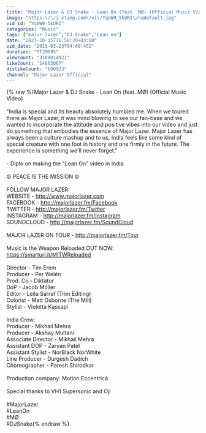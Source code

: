 ```yaml
---
title: "Major Lazer & DJ Snake - Lean On (feat. MØ) (Official Music Video)"
image: "https:\/\/i.ytimg.com\/vi\/YqeW9_5kURI\/hqdefault.jpg"
vid_id: "YqeW9_5kURI"
categories: "Music"
tags: ["major lazer","DJ Snake","Lean on"]
date: "2021-10-15T16:56:20+03:00"
vid_date: "2015-03-23T04:00:45Z"
duration: "PT2M59S"
viewcount: "3108014921"
likeCount: "14663067"
dislikeCount: "600923"
channel: "Major Lazer Official"
---
```

{% raw %}Major Lazer &amp; DJ Snake - Lean On (feat. MØ) (Official Music Video)<br /><br />&quot;India is special and its beauty absolutely humbled me. When we toured there as Major Lazer, it was mind blowing to see our fan-base and we wanted to incorporate the attitude and positive vibes into our video and just do something that embodies the essence of Major Lazer. Major Lazer has always been a culture mashup and to us, India feels like some kind of special creature with one foot in history and one firmly in the future. The experience is something we'll never forget.&quot;<br /><br />- Diplo on making the &quot;Lean On&quot; video in India<br /><br />☮ PEACE IS THE MISSION ☮ <br /><br />FOLLOW MAJOR LAZER:<br />WEBSITE - <a rel="nofollow" target="blank" href="http://www.majorlazer.com">http://www.majorlazer.com</a><br />FACEBOOK - <a rel="nofollow" target="blank" href="http://majorlazer.fm/Facebook">http://majorlazer.fm/Facebook</a><br />TWITTER - <a rel="nofollow" target="blank" href="http://majorlazer.fm/Twitter">http://majorlazer.fm/Twitter</a><br />INSTAGRAM - <a rel="nofollow" target="blank" href="http://majorlazer.fm/Instagram">http://majorlazer.fm/Instagram</a><br />SOUNDCLOUD - <a rel="nofollow" target="blank" href="http://majorlazer.fm/SoundCloud">http://majorlazer.fm/SoundCloud</a><br /><br />MAJOR LAZER ON TOUR - <a rel="nofollow" target="blank" href="http://majorlazer.fm/Tour">http://majorlazer.fm/Tour</a><br /><br />Music is the Weapon Reloaded OUT NOW: <a rel="nofollow" target="blank" href="https://smarturl.it/MITWReloaded">https://smarturl.it/MITWReloaded</a><br /><br />Director - Tim Erem<br />Producer - Per Welén<br />Prod. Co - Diktator<br />DoP - Jacob Möller<br />Editor - Leila Sarraf (Trim Editing)<br />Colorist - Matt Osborne (The Mill)<br />Stylist - Violetta Kassapi<br /><br />India Crew:<br />Producer - Mikhail Mehra <br />Producer - Akshay Multani <br />Associate Director - Mikhail Mehra <br />Assistant DOP - Zaryan Patel <br />Assistant Stylist - NorBlack NorWhite <br />Line Producer - Durgesh Dadich <br />Choreographer - Paresh Shirodkar <br /><br />Production company: Motion Eccentricá<br /><br />Special thanks to VH1 Supersonic and Oji<br /><br />#MajorLazer<br />#LeanOn<br />#MØ<br />#DJSnake{% endraw %}
